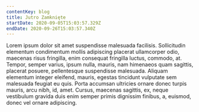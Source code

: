 ```yaml
---
contentKey: blog
title: Jutro Zamknięte
startDate: 2020-09-05T15:03:57.329Z
endDate: 2020-09-26T15:03:57.340Z
---
```

Lorem ipsum dolor sit amet suspendisse malesuada facilisis. Sollicitudin elementum condimentum mollis adipiscing placerat ullamcorper odio, maecenas risus fringilla, enim consequat fringilla luctus, commodo, at. Tempor, semper varius, ipsum nulla, mauris, nam himenaeos quam sagittis, placerat posuere, pellentesque suspendisse malesuada. Aliquam elementum integer eleifend, mauris, egestas tincidunt vulputate sem malesuada feugiat eu quis. Porta accumsan ultricies ornare donec turpis mauris, arcu nibh, id, amet. Cursus, maecenas sagittis, ex, neque vestibulum gravida duis enim semper primis dignissim finibus, a, euismod, donec vel ornare adipiscing.
